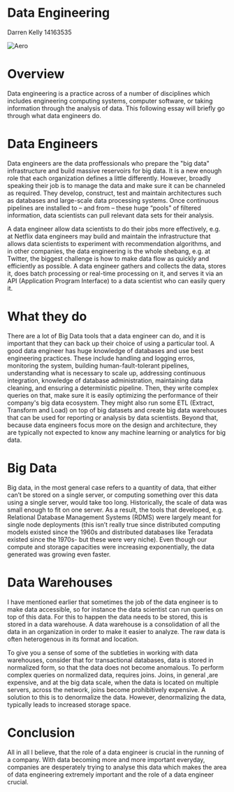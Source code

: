 Data Engineering
==================
Darren Kelly 14163535

![Aero](https://github.com/ULStats/MA4128Assessment-2018/blob/master/Technology-Wallpaper-6.jpg)

Overview
==================
Data engineering is a practice across of a number of disciplines which includes engineering computing systems, computer software, or taking information through the analysis of data. This following essay will briefly go through what data engineers do.

Data Engineers
=================

Data engineers are the data proffessionals who prepare the "big data" infrastructure and build massive reservoirs for big data. It is a new enough role that each organization defines a little differently. However, broadly speaking their job is to manage the data and make sure it can be channeled as required. They develop, construct, test and maintain architectures such as databases and large-scale data processing systems. Once continuous pipelines are installed to – and from – these huge “pools” of filtered information, data scientists can pull relevant data sets for their analysis. 

A data engineer allow data scientists to do their jobs more effectively, e.g. at Netflix data engineers may build and maintain the infrastructure that allows data scientists to experiment with recommendation algorithms, and in other companies, the data engineering is the whole shebang, e.g. at Twitter, the biggest challenge is how to make data flow as quickly and efficiently as possible. A data engineer gathers and collects the data, stores it, does batch processing or real-time processing on it, and serves it via an API (Application Program Interface) to a data scientist who can easily query it.

What they do
===============
There are a lot of Big Data tools that a data engineer can do, and it is important that they can back up their choice of using a particular tool. A good data engineer has huge knowledge of databases and use best engineering practices. These include handling and logging erros, monitoring the system, building human-fault-tolerant pipelines, understanding what is necessary to scale up, addressing continuous integration, knowledge of database administration, maintaining data cleaning, and ensuring a deterministic pipeline. Then, they write complex queries on that, make sure it is easily optimizing the performance of their company's big data ecosystem. They might also run some ETL (Extract, Transform and Load) on top of big datasets and create big data warehouses that can be used for reporting or analysis by data scientists. Beyond that, because data engineers focus more on the design and architecture, they are typically not expected to know any machine learning or analytics for big data.

Big Data
==============
Big data, in the most general case refers to a quantity of data, that either can’t be stored on a single server, or computing something over this data using a single server, would take too long. Historically, the scale of data was small enough to fit on one server. As a result, the tools that developed, e.g. Relational Database Management Systems (RDMS) were largely meant for single node deployments (this isn’t really true since distributed computing models existed since the 1960s and distributed databases like Teradata existed since the 1970s- but these were very niche). Even though our compute and storage capacities were increasing exponentially, the data generated was growing even faster.

Data Warehouses
=================
I have mentioned earlier that sometimes the job of the data engineer is to make data accessible, so for instance the data scientist can run queries on top of this data. For this to happen the data needs to be stored, this is stored in a data warehouse. A data warehouse is a consolidation of all the data in an organization in order to make it easier to analyze. The raw data is often heterogenous in its format and location. 

To give you a sense of some of the subtleties in working with data warehouses, consider that for transactional databases, data is stored in normalized form, so that the data does not become anomalous. To perform complex queries on normalized data, requires joins. Joins, in general ,are expensive, and at the big data scale, when the data is located on multiple servers, across the network, joins become prohibitively expensive. A solution to this is to denormalize the data. However, denormalizing the data, typically leads to increased storage space.

Conclusion
===============
All in all I believe, that the role of a data engineer is crucial in the running of a company. With data becoming more and more important everyday, companies are desperately trying to analyse this data which makes the area of data engineering extremely important and the role of a data engineer crucial.  


